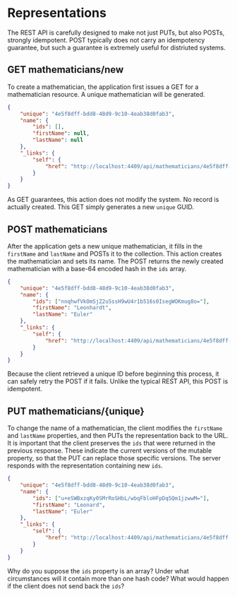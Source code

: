 # Representations

The REST API is carefully designed to make not just PUTs, but also POSTs, strongly idempotent. POST typically does not carry an idempotency guarantee, but such a guarantee is extremely useful for distriuted systems.

## GET mathematicians/new

To create a mathematician, the application first issues a GET for a mathematician resource. A unique mathematician will be generated.

```json
{
    "unique": "4e5f8dff-bdd8-48d9-9c10-4eab38d0fab3",
    "name": {
        "ids": [],
        "firstName": null,
        "lastName": null
    },
    "_links": {
        "self": {
            "href": "http://localhost:4409/api/mathematicians/4e5f8dff-bdd8-48d9-9c10-4eab38d0fab3"
        }
    }
}
```

As GET guarantees, this action does not modify the system. No record is actually created. This GET simply generates a new `unique` GUID.

## POST mathematicians

After the application gets a new unique mathematician, it fills in the `firstName` and `lastName` and POSTs it to the collection. This action creates the mathematician and sets its name. The POST returns the newly created mathematician with a base-64 encoded hash in the `ids` array.

```json
{
    "unique": "4e5f8dff-bdd8-48d9-9c10-4eab38d0fab3",
    "name": {
        "ids": ["nnqhwfVkOmSjZ2u5ssH9wU4r1b516s0IsegWOKmug8o="],
        "firstName": "Leonhardt",
        "lastName": "Euler"
    },
    "_links": {
        "self": {
            "href": "http://localhost:4409/api/mathematicians/4e5f8dff-bdd8-48d9-9c10-4eab38d0fab3"
        }
    }
}
```

Because the client retrieved a unique ID before beginning this process, it can safely retry the POST if it fails. Unlike the typical REST API, this POST is idempotent.

## PUT mathematicians/{unique}

To change the name of a mathematician, the client modifies the `firstName` and `lastName` properties, and then PUTs the representation back to the URL. It is important that the client preserves the `ids` that were returned in the previous response. These indicate the current versions of the mutable property, so that the PUT can replace those specific versions. The server responds with the representation containing new `ids`.

```json
{
    "unique": "4e5f8dff-bdd8-48d9-9c10-4eab38d0fab3",
    "name": {
        "ids": ["u+eSWBxzqKy0SMrRoSHbL/wbqFbloHFpDq5Qm1jzwwM="],
        "firstName": "Leonard",
        "lastName": "Euler"
    },
    "_links": {
        "self": {
            "href": "http://localhost:4409/api/mathematicians/4e5f8dff-bdd8-48d9-9c10-4eab38d0fab3"
        }
    }
}
```

Why do you suppose the `ids` property is an array? Under what circumstances will it contain more than one hash code? What would happen if the client does not send back the `ids`?